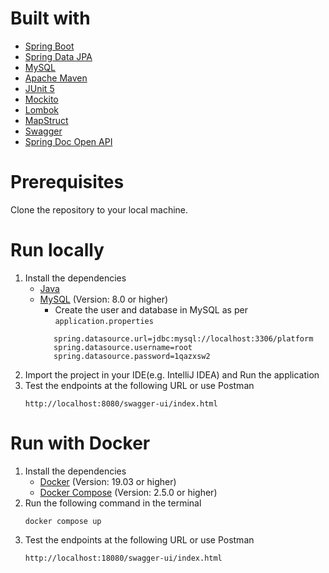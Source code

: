 # Built with
- [Spring Boot](https://spring.io/projects/spring-boot)
- [Spring Data JPA](https://spring.io/projects/spring-data-jpa)
- [MySQL](https://www.mysql.com/)
- [Apache Maven](https://maven.apache.org/)
- [JUnit 5](https://junit.org/junit5/)
- [Mockito](https://site.mockito.org/)
- [Lombok](https://projectlombok.org/)
- [MapStruct](https://mapstruct.org/)
- [Swagger](https://swagger.io/)
- [Spring Doc Open API](https://springdoc.org/)

# Prerequisites
Clone the repository to your local machine.

# Run locally
1. Install the dependencies
   - [Java](https://www.oracle.com/java/technologies/downloads/#java21)
   - [MySQL](https://www.mysql.com/) (Version: 8.0 or higher)
     - Create the user and database in MySQL as per `application.properties`
     ```properties
        spring.datasource.url=jdbc:mysql://localhost:3306/platform
        spring.datasource.username=root
        spring.datasource.password=1qazxsw2
     ```
2. Import the project in your IDE(e.g. IntelliJ IDEA) and Run the application 
3. Test the endpoints at the following URL or use Postman
   ```
   http://localhost:8080/swagger-ui/index.html
   ```

# Run with Docker
1. Install the dependencies
   - [Docker](https://www.docker.com/) (Version: 19.03 or higher)
   - [Docker Compose](https://docs.docker.com/compose/) (Version: 2.5.0 or higher)
2. Run the following command in the terminal
   ```shell
   docker compose up
   ```
3. Test the endpoints at the following URL or use Postman
   ```
   http://localhost:18080/swagger-ui/index.html
   ```